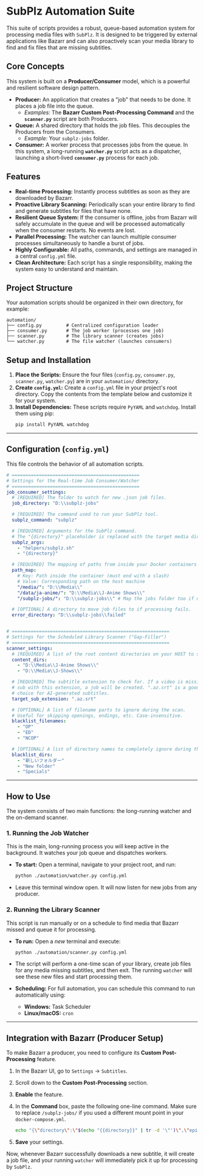 # SubPlz Automation Suite

This suite of scripts provides a robust, queue-based automation system for processing media files with `SubPlz`. It is designed to be triggered by external applications like Bazarr and can also proactively scan your media library to find and fix files that are missing subtitles.

## Core Concepts

This system is built on a **Producer/Consumer** model, which is a powerful and resilient software design pattern.

* **Producer:** An application that creates a "job" that needs to be done. It places a job file into the queue.
    * *Examples:* The **Bazarr Custom Post-Processing Command** and the **`scanner.py`** script are both Producers.
* **Queue:** A shared directory that holds the job files. This decouples the Producers from the Consumers.
    * *Example:* Your `subplz-jobs` folder.
* **Consumer:** A worker process that processes jobs from the queue. In this system, a long-running **`watcher.py`** script acts as a dispatcher, launching a short-lived **`consumer.py`** process for each job.

## Features

* **Real-time Processing:** Instantly process subtitles as soon as they are downloaded by Bazarr.
* **Proactive Library Scanning:** Periodically scan your entire library to find and generate subtitles for files that have none.
* **Resilient Queue System:** If the consumer is offline, jobs from Bazarr will safely accumulate in the queue and will be processed automatically when the consumer restarts. No events are lost.
* **Parallel Processing:** The watcher can launch multiple consumer processes simultaneously to handle a burst of jobs.
* **Highly Configurable:** All paths, commands, and settings are managed in a central `config.yml` file.
* **Clean Architecture:** Each script has a single responsibility, making the system easy to understand and maintain.

## Project Structure

Your automation scripts should be organized in their own directory, for example:

```
automation/
├── config.py         # Centralized configuration loader
├── consumer.py       # The job worker (processes one job)
├── scanner.py        # The library scanner (creates jobs)
└── watcher.py        # The file watcher (launches consumers)
```

## Setup and Installation

1.  **Place the Scripts:** Ensure the four files (`config.py`, `consumer.py`, `scanner.py`, `watcher.py`) are in your `automation/` directory.
2.  **Create `config.yml`:** Create a `config.yml` file in your project's root directory. Copy the contents from the template below and customize it for your system.
3.  **Install Dependencies:** These scripts require `PyYAML` and `watchdog`. Install them using pip:
    ```bash
    pip install PyYAML watchdog
    ```

---

## Configuration (`config.yml`)

This file controls the behavior of all automation scripts.

```yaml
# ===============================================
# Settings for the Real-time Job Consumer/Watcher
# ===============================================
job_consumer_settings:
  # [REQUIRED] The folder to watch for new .json job files.
  job_directory: "D:\\subplz-jobs"

  # [REQUIRED] The command used to run your SubPlz tool.
  subplz_command: "subplz"

  # [REQUIRED] Arguments for the SubPlz command.
  # The "{directory}" placeholder is replaced with the target media directory.
  subplz_args:
    - "helpers/subplz.sh"
    - "{directory}"

  # [REQUIRED] The mapping of paths from inside your Docker containers to your host machine.
  path_map:
    # Key: Path inside the container (must end with a slash)
    # Value: Corresponding path on the host machine
    "/media/": "D:\\Media\\"
    "/data/ja-anime/": "D:\\Media\\J-Anime Shows\\"
    "/subplz-jobs/": "D:\\subplz-jobs\\" # Map the jobs folder too if needed

  # [OPTIONAL] A directory to move job files to if processing fails.
  error_directory: "D:\\subplz-jobs\\failed"


# ==========================================================
# Settings for the Scheduled Library Scanner ("Gap-Filler")
# ==========================================================
scanner_settings:
  # [REQUIRED] A list of the root content directories on your HOST to scan.
  content_dirs:
    - "D:\\Media\\J-Anime Shows\\"
    - "D:\\Media\\J-Shows\\"

  # [REQUIRED] The subtitle extension to check for. If a video is missing a
  # sub with this extension, a job will be created. ".az.srt" is a good
  # choice for AI-generated subtitles.
  target_sub_extension: ".az.srt"

  # [OPTIONAL] A list of filename parts to ignore during the scan.
  # Useful for skipping openings, endings, etc. Case-insensitive.
  blacklist_filenames:
    - "OP"
    - "ED"
    - "NCOP"

  # [OPTIONAL] A list of directory names to completely ignore during the scan.
  blacklist_dirs:
    - "新しいフォルダー"
    - "New folder"
    - "Specials"
```

---

## How to Use

The system consists of two main functions: the long-running watcher and the on-demand scanner.

### 1. Running the Job Watcher

This is the main, long-running process you will keep active in the background. It watches your job queue and dispatches workers.

* **To start:** Open a terminal, navigate to your project root, and run:
    ```bash
    python ./automation/watcher.py config.yml
    ```
* Leave this terminal window open. It will now listen for new jobs from any producer.

### 2. Running the Library Scanner

This script is run manually or on a schedule to find media that Bazarr missed and queue it for processing.

* **To run:** Open a *new* terminal and execute:
    ```bash
    python ./automation/scanner.py config.yml
    ```
* The script will perform a one-time scan of your library, create job files for any media missing subtitles, and then exit. The running `watcher` will see these new files and start processing them.

* **Scheduling:** For full automation, you can schedule this command to run automatically using:
    * **Windows:** Task Scheduler
    * **Linux/macOS:** `cron`

---

## Integration with Bazarr (Producer Setup)

To make Bazarr a producer, you need to configure its **Custom Post-Processing** feature.

1.  In the Bazarr UI, go to `Settings` -> `Subtitles`.
2.  Scroll down to the **Custom Post-Processing** section.
3.  **Enable** the feature.
4.  In the **Command** box, paste the following one-line command. Make sure to replace `/subplz-jobs/` if you used a different mount point in your `docker-compose.yml`.

    ```bash
    echo "{\"directory\":\"$(echo "{{directory}}" | tr -d '\"')\",\"episode_path\":\"$(echo "{{episode}}" | tr -d '\"')\",\"episode_name\":\"$(echo "{{episode_name}}" | tr -d '\"')\",\"subtitle_path\":\"$(echo "{{subtitles}}" | tr -d '\"')\",\"subtitles_language\":\"$(echo "{{subtitles_language}}" | tr -d '\"')\",\"subtitles_language_code2\":\"$(echo "{{subtitles_language_code2}}" | tr -d '\"')\",\"subtitles_language_code2_dot\":\"$(echo "{{subtitles_language_code2_dot}}" | tr -d '\"')\",\"subtitles_language_code3\":\"$(echo "{{subtitles_language_code3}}" | tr -d '\"')\",\"subtitles_language_code3_dot\":\"$(echo "{{subtitles_language_code3_dot}}" | tr -d '\"')\",\"episode_language\":\"$(echo "{{episode_language}}" | tr -d '\"')\",\"episode_language_code2\":\"$(echo "{{episode_language_code2}}" | tr -d '\"')\",\"episode_language_code3\":\"$(echo "{{episode_language_code3}}" | tr -d '\"')\",\"score\":$(echo "{{score}}" | tr -d '\"'),\"subtitle_id\":\"$(echo "{{subtitle_id}}" | tr -d '\"')\",\"provider\":\"$(echo "{{provider}}" | tr -d '\"')\",\"uploader\":\"$(echo "{{uploader}}" | tr -d '\"')\",\"release_info\":\"$(echo "{{release_info}}" | tr -d '\"')\",\"series_id\":\"$(echo "{{series_id}}" | tr -d '\"')\",\"episode_id\":\"$(echo "{{episode_id}}" | tr -d '\"')\",\"timestamp_utc\":\"$(date -u +'%Y-%m-%dT%H:%M:%SZ')\"}" > /subplz-jobs/"{{episode_name}}".json
    ```
5.  **Save** your settings.

Now, whenever Bazarr successfully downloads a new subtitle, it will create a job file, and your running `watcher` will immediately pick it up for processing by `SubPlz`.